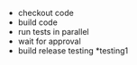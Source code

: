 * checkout code
* build code
* run tests in parallel
* wait for approval
* build release testing
*testing1
